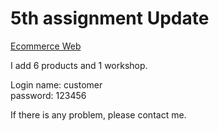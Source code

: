 # 5th assignment Update
<p><a href="http://lab.acehub.hk:40047/">Ecommerce Web</a></p>
<p>I add 6 products and 1 workshop.</p>
<p>Login name: customer<br>password: 123456</p>
<p>If there is any problem, please contact me.</p>


